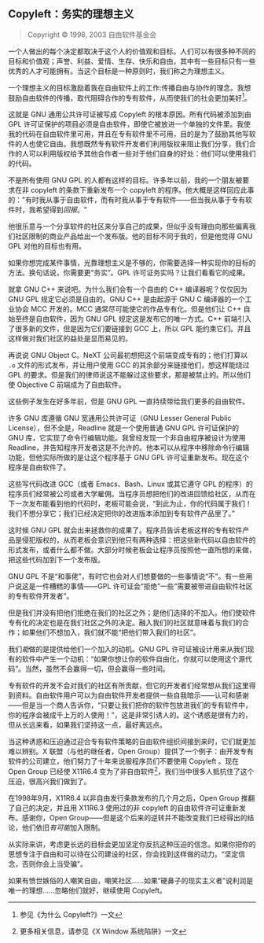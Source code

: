 ## Copyleft：务实的理想主义

> Copyright © 1998, 2003 自由软件基金会

一个人做出的每个决定都取决于这个人的价值观和目标。人们可以有很多种不同的目标和价值观；声誉、利益、爱情、生存、快乐和自由，其中有一些目标只有一些优秀的人才可能拥有。当这个目标是一种原则时，我们称之为理想主义。

一个理想主义的目标激励着我在自由软件上的工作:传播自由与协作的理念。我想鼓励自由软件的传播，取代阻碍合作的专有软件，从而使我们的社会更加美好[^pragmatic-1]。

这就是 GNU 通用公共许可证被写成 Copyleft 的根本原因。所有代码被添加到由 GPL 许可证保护的项目必须是自由软件，即使它被放进一个单独的文件里。我使我的代码在自由软件里可用，并且在专有软件里不可用，目的是为了鼓励其他写软件的人也使它自由。我想既然专有软件开发者们利用版权来阻止我们分享，我们合作的人可以利用版权给予其他合作者一些对于他们自身的好处：他们可以使用我们的代码。

不是所有使用 GNU GPL 的人都有这样的目标。许多年以前，我的一个朋友被要求在非 copyleft 的条款下重新发布一个 copyleft 的程序。他大概是这样回应此事的："有时我从事于自由软件，而有时我从事于专有软件——但当我从事于专有软件时，我希望得到*回报*。"

他很乐意与一个分享软件的社区来分享自己的成果，但似乎没有理由向那些偏离我们社区限制的商业产品给出一个发布版。他的目标不同于我的，但是他觉得 GNU GPL 对他的目标也有用。

如果你想完成某件事情，光靠理想主义是不够的，你需要选择一种实现你的目标的方法。换句话说，你需要更“务实”。GPL 许可证务实吗？让我们看看它的成果。

就拿 GNU C++ 来说吧。为什么我们会有一个自由的 C++ 编译器呢？仅仅因为 GNU GPL 规定它必须是自由的。GNU C++ 是由起源于 GNU C 编译器的一个工业协会 MCC 开发的。MCC 通常尽可能使它的作品专有化。但是他们让 C++ 自始至终是自由软件，因为 GNU GPL 规定这是发布它的唯一方式。C++ 前端引入了很多新的文件，但是因为它们要链接到 GCC 上，所以 GPL 能约束它们。并且这样做对我们社区的益处是显而易见的。

再说说 GNU Object C。NeXT 公司最初想把这个前端变成专有的；他们打算以 `.o` 文件的形式发布，并让用户使用 GCC 的其余部分来链接他们，想这样能绕过 GPL 的要求。但是我们的律师说这不能躲过这些要求，那是被禁止的。所以他们使 Objective C 前端成为了自由软件。

这些例子发生在好多年前，但是 GNU GPL 一直持续带给我们更多的自由软件。

许多 GNU 库遵循 GNU 宽通用公共许可证（GNU Lesser General Public License），但不全是，Readline 就是一个使用普通 GNU GPL 许可证保护的 GNU 库，它实现了命令行编辑功能。我曾经发现一个非自由程序被设计为使用 Readline，并告知程序开发者这是不允许的。他本可以从程序中移除命令行编辑功能，但他实际所做的是让这个程序基于 GNU GPL 许可证重新发布。现在这个程序是自由软件了。

这些写代码改进 GCC（或者 Emacs、Bash、Linux 或其它遵守 GPL 的程序）的程序员们经常被公司或者大学雇佣。当程序员想把他们的改进回馈给社区，从而在下一次发布能看到他的代码时，老板可能会说，“到此为止，你的代码属于我们！我们不想分享它；我们已经决定把你的改进版本添加到专有软件产品里了。”

这时候 GNU GPL 就会出来拯救你的成果了。程序员告诉老板这样的专有软件产品是侵犯版权的，从而老板会意识到他只有两种选择：把这些新代码以自由软件的形式发布，或者什么都不做。大部分时候老板会让程序员按照他一直所想的来做，把这些代码加到下一个发布版。

GNU GPL 不是“和事佬”，有时它也会对人们想要做的一些事情说“不”。有一些用户说这是一件糟糕的事情——GPL 许可证会“拒绝”一些“需要被带进自由软件社区的专有软件开发者”。

但是我们并没有把他们拒绝在我们的社区之外；是他们选择的不加入。他们使软件专有化的决定也是在我们社区之外的决定。融入我们的社区就意味着与我们的合作；如果他们不想加入，我们就不能“把他们带入我们的社区”。

我们*能*做的是提供给他们一个加入的动机。GNU GPL 许可证被设计用来从我们现有的软件中产生一个动机：“如果你想让你的软件自由化，你就可以使用这个源代码”。当然，虽然不会赢得一切，但会赢得一些时间。 

专有软件的开发不会对我们的社区有所贡献，但它的开发者们经常想从我们这里得到资料。自由软件用户可以为自由软件开发者提供一些自我暗示——认可和感谢——但是当一个商人告诉你，“只要让我们把你的软件包放进我们的专有软件中，你的程序会被成千上万的人使用！”，这是非常引诱人的。这个诱惑是很有力的，但从长远来看，如果我们坚持这一点，最好离远点。

当这种诱惑和压迫通过迎合专有软件策略的自由软件组织间接到来时，它们就更加难以辨别。X 联盟（与他的继任者，Open Group）提供了一个例子：由开发专有软件的公司建立，他们努力了十年来说服程序员们不要使用 Copyleft 。现在 Open Group 已经使 X11R6.4 变为了非自由软件[^pragmatic-2]，我们当中很多人抵抗住了这个压迫，很高兴我们做到了。

在1998年9月，X11R6.4 以非自由发行条款发布的几个月之后，Open Group 推翻了自己的决定，并且用 X11R6.3 使用过的非 copyleft 的自由软件许可证重新发布。感谢你，Open Group——但是这个后来的逆转并不能改变我们已经得出的结论，他们依旧*有可能*加入限制。

从实际来讲，考虑更长远的目标会更加坚定你反抗这种压迫的信念。如果你把你的思想专注于自由和可以待在公司建设的社区，你会找到这样做的动力。“坚定信念，否则你会上当受骗"。

如果有愤世嫉俗的人嘲笑自由，嘲笑社区……如果“硬鼻子的现实主义者”说利润是唯一的理想……忽略他们就好，继续使用 Copyleft。

[^pragmatic-1]: 参见《为什么 Copyleft?》一文

[^pragmatic-2]: 更多相关信息，请参见《X Window 系统陷阱》一文
